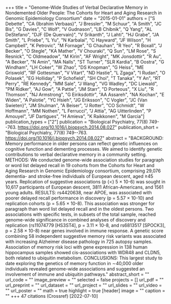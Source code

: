 +++
title = "Genome-Wide Studies of Verbal Declarative Memory in Nondemented Older People: The Cohorts for Heart and Aging Research in Genomic Epidemiology Consortium"
date = "2015-01-01"
authors = ["S Debette", "CA {Ibrahim Verbaas}", "J Bressler", "M Schuur", "A Smith", "JC Bis", "G Davies", "C Wolf", "V Gudnason", "LB Chibnik", "Q Yang", "AL DeStefano", "DJF {De Quervain}", "V Srikanth", "J Lahti", "HJ Grabe", "JA Smith", "L Priebe", "L Yu", "N Karbalai", "C Hayward", "JF Wilson", "H Campbell", "K Petrovic", "M Fornage", "G Chauhan", "R Yeo", "R Boxall", "J Becker", "O Stegle", "KA Mather", "V Chouraki", "Q Sun", "LM Rose", "S Resnick", "C Oldmeadow", "M Kirin", "AF Wright", "MK Jonsdottir", "R Au", "A Becker", "N Amin", "MA Nalls", "ST Turner", "SLR Kardia", "B Oostra", "G Windham", "LH Coker", "W Zhao", "DS Knopman", "G Heiss", "ME Griswold", "RF Gottesman", "V Vitart", "ND Hastie", "L Zgaga", "I Rudan", "O Polasek", "EG Holliday", "P Schofield", "SH Choi", "T Tanaka", "Y An", "RT Perry", "RE Kennedy", "MM Sale", "J Wang", "VG Wadley", "DC Liewald", "PM Ridker", "AJ Gow", "A Pattie", "JM Starr", "D Porteous", "X Liu", "R Thomson", "NJ Armstrong", "G Eiriksdottir", "AA Assareh", "NA Kochan", "E Widen", "A Palotie", "YC Hsieh", "JG Eriksson", "C Vogler", "JC {Van Swieten}", "JM Shulman", "A Beiser", "J Rotter", "CO Schmidt", "W Hoffmann", "MM Nothen", "L Ferrucci", "J Attia", "AG Uitterlinden", "P Amouyel", "JF Dartigues", "H Amieva", "K Raikkonen", "M Garcia"]
publication_types = ["2"]
publication = "Biological Psychiatry, 77(8) 749--763. https://doi.org/10.1016/j.biopsych.2014.08.027"
publication_short = "Biological Psychiatry, 77(8) 749--763. https://doi.org/10.1016/j.biopsych.2014.08.027"
abstract = "BACKGROUND: Memory performance in older persons can reflect genetic influences on cognitive function and dementing processes. We aimed to identify genetic contributions to verbal declarative memory in a community setting. METHODS: We conducted genome-wide association studies for paragraph or word list delayed recall in 19 cohorts from the Cohorts for Heart and Aging Research in Genomic Epidemiology consortium, comprising 29,076 dementia- and stroke-free individuals of European descent, aged ≥45 years. Replication of suggestive associations (p {$<$} 5 × 10-6) was sought in 10,617 participants of European descent, 3811 African-Americans, and 1561 young adults. RESULTS: rs4420638, near APOE, was associated with poorer delayed recall performance in discovery (p = 5.57 × 10-10) and replication cohorts (p = 5.65 × 10-8). This association was stronger for paragraph than word list delayed recall and in the oldest persons. Two associations with specific tests, in subsets of the total sample, reached genome-wide significance in combined analyses of discovery and replication (rs11074779 [HS3ST4], p = 3.11 × 10-8, and rs6813517 [SPOCK3], p = 2.58 × 10-8) near genes involved in immune response. A genetic score combining 58 independent suggestive memory risk variants was associated with increasing Alzheimer disease pathology in 725 autopsy samples. Association of memory risk loci with gene expression in 138 human hippocampus samples showed cis-associations with WDR48 and CLDN5, both related to ubiquitin metabolism. CONCLUSIONS: This largest study to date exploring the genetics of memory function in ∼40,000 older individuals revealed genome-wide associations and suggested an involvement of immune and ubiquitin pathways."
abstract_short = ""
url_code = ""
image_preview = ""
selected = false
projects = []
url_pdf = ""
url_preprint = ""
url_dataset = ""
url_project = ""
url_slides = ""
url_video = ""
url_poster = ""
math = true
highlight = true
[header]
image = ""
caption = ""
+++
47 citations (Crossref) [2022-07-10]
